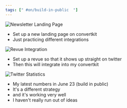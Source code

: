 ```yaml
---
tags: [" #on/build-in-public  "]
---
```

![Newsletter Landing Page](Newsletter%20Landing%20Page.png)
- Set up a new landing page on convertkit
- Just practicing different integrations

![Revue Integration](Revue%20Integration.png)
- Set up a revue so that it shows up straight on twitter
- Then this will integrate into my convertkit

![Twitter Statistics](Twitter%20Statistics.png)
- My latest numbers in June 23 (build in public)
- It's a different strategy
- and it's working very well
- I haven't really run out of ideas